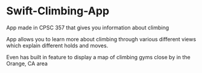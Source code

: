 # Swift-Climbing-App
App made in CPSC 357 that gives you information about climbing

App allows you to learn more about climbing through various different views which explain different holds and moves.

Even has built in feature to display a map of climbing gyms close by in the Orange, CA area
